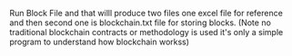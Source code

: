 Run Block File and that willl produce two files one excel file for reference and then second one is blockchain.txt file for storing blocks.
(Note no traditional blockchain contracts or methodology is used it's only a simple program to understand how blockchain workss)

